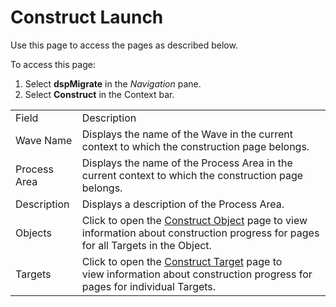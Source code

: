 # Construct Launch

<div class="use">

Use this page to access the pages as described below.

</div>

To access this page:

1.  Select **dspMigrate** in the *Navigation* pane.
2.  Select **Construct** in the Context
bar.

|              |                                                                                                                                                          |
| ------------ | -------------------------------------------------------------------------------------------------------------------------------------------------------- |
| Field        | Description                                                                                                                                              |
| Wave Name    | Displays the name of the Wave in the current context to which the construction page belongs.                                                             |
| Process Area | Displays the name of the Process Area in the current context to which the construction page belongs.                                                     |
| Description  | Displays a description of the Process Area.                                                                                                              |
| Objects      | Click to open the [Construct Object](Construct_Object.htm) page to view information about construction progress for pages for all Targets in the Object. |
| Targets      | Click to open the [Construct Target](Construct_Target.htm) page to view information about construction progress for pages for individual Targets.        |
